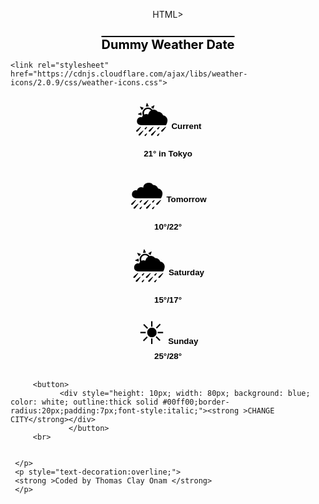 
HTML>
 <head>
   
 <h1>Dummy Weather Date</h1>
 
 <title>
 </title>
     <style>
 h1{
 text-align: center;
 color: black;
 text-transform: uppercase on first letter;
 font-weight:700px;
 font-size: 20px;
 text-decoration: overline;
 }
 p{
     text-align: center;
 }
 button {
     display:block;
        margin-left:auto;
        margin-right:auto;
    padding: 0;
border: none;
background: none;
font-weight:700px;
        
 }

  

 </style>
 
    <link rel="stylesheet" href="https://cdnjs.cloudflare.com/ajax/libs/weather-icons/2.0.9/css/weather-icons.css">
</head>
 <body >
     <p>
         <button>
        <span style='font-size:50px;'>&#127782;</span>
              <strong> Current 
             <br>
             21° in Tokyo
             </strong>
         </button>
         <br>
         <button >
                  <span style='font-size:50px;'>&#127783;</span>
              <strong >
              Tomorrow 
              <br>
              10°/22°</strong>
         </button>
         <br>
          <button >
             <span style='font-size:50px;'>&#127782;</span>
              <strong>
                  Saturday 
              <br>
              15°/17°</strong>
         </button>
         <br>
          <button >
           <span style='font-size:50px;'>&#9728;</span>
              <strong>Sunday 
              <br>
             25°/28°</strong>
         </button>
         <br>
         
         <button>
               <div style="height: 10px; width: 80px; background: blue; color: white; outline:thick solid #00ff00;border-radius:20px;padding:7px;font-style:italic;"><strong >CHANGE CITY</strong></div> 
                 </button>
         <br>
         
         
     </p>
     <p style="text-decoration:overline;">
     <strong >Coded by Thomas Clay Onam </strong>
     </p>
 </body>
 </head>
</HTML>
